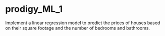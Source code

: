 # prodigy_ML_1
Implement a linear regression model to predict the prices of houses based on their square footage and the number of bedrooms and bathrooms.
